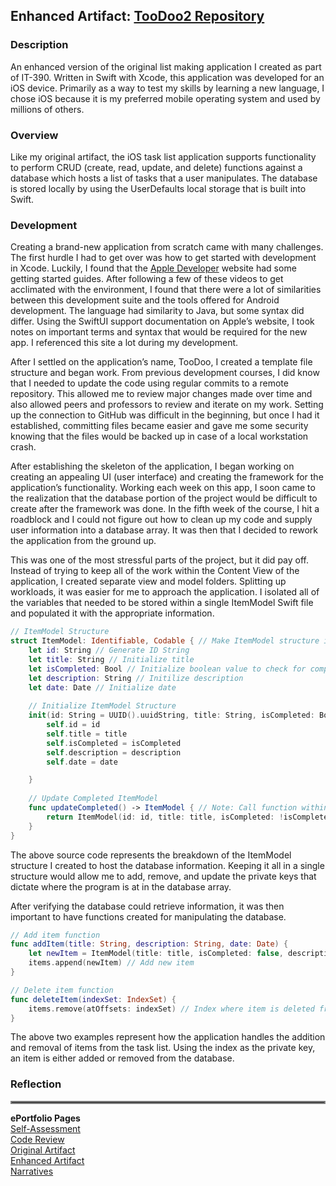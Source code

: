 ## Enhanced Artifact: [TooDoo2 Repository](https://github.com/Dustin-SNHU/TooDoo2)<br>

### Description
An enhanced version of the original list making application I created as part of IT-390. Written in Swift with Xcode, this application was developed for an iOS device. Primarily as a way to test my skills by learning a new language, I chose iOS because it is my preferred mobile operating system and used by millions of others.

### Overview
Like my original artifact, the iOS task list application supports functionality to perform CRUD (create, read, update, and delete) functions against a database which hosts a list of tasks that a user manipulates. The database is stored locally by using the UserDefaults local storage that is built into Swift. 

### Development
Creating a brand-new application from scratch came with many challenges. The first hurdle I had to get over was how to get started with development in Xcode. Luckily, I found that the [Apple Developer](https://developer.apple.com) website had some getting started guides. After following a few of these videos to get acclimated with the environment, I found that there were a lot of similarities between this development suite and the tools offered for Android development. The language had similarity to Java, but some syntax did differ. Using the SwiftUI support documentation on Apple’s website, I took notes on important terms and syntax that would be required for the new app. I referenced this site a lot during my development.

After I settled on the application’s name, TooDoo, I created a template file structure and began work. From previous development courses, I did know that I needed to update the code using regular commits to a remote repository. This allowed me to review major changes made over time and also allowed peers and professors to review and iterate on my work. Setting up the connection to GitHub was difficult in the beginning, but once I had it established, committing files became easier and gave me some security knowing that the files would be backed up in case of a local workstation crash.

 After establishing the skeleton of the application, I began working on creating an appealing UI (user interface) and creating the framework for the application’s functionality. Working each week on this app, I soon came to the realization that the database portion of the project would be difficult to create after the framework was done. In the fifth week of the course, I hit a roadblock and I could not figure out how to clean up my code and supply user information into a database array. It was then that I decided to rework the application from the ground up.

This was one of the most stressful parts of the project, but it did pay off. Instead of trying to keep all of the work within the Content View of the application, I created separate view and model folders. Splitting up workloads, it was easier for me to approach the application. I isolated all of the variables that needed to be stored within a single ItemModel Swift file and populated it with the appropriate information.

```swift
// ItemModel Structure
struct ItemModel: Identifiable, Codable { // Make ItemModel structure identifiable and codable
    let id: String // Generate ID String
    let title: String // Initialize title
    let isCompleted: Bool // Initialize boolean value to check for completed tasks
    let description: String // Initilize description
    let date: Date // Initialize date
    
    // Initialize ItemModel Structure
    init(id: String = UUID().uuidString, title: String, isCompleted: Bool, description: String, date: Date) { // Automatically create a unique ID for storing data
        self.id = id
        self.title = title
        self.isCompleted = isCompleted
        self.description = description
        self.date = date

    }
    
    // Update Completed ItemModel
    func updateCompleted() -> ItemModel { // Note: Call function within the ItemModel
        return ItemModel(id: id, title: title, isCompleted: !isCompleted, description: description, date: date)
    }
}
```

The above source code represents the breakdown of the ItemModel structure I created to host the database information. Keeping it all in a single structure would allow me to add, remove, and update the private keys that dictate where the program is at in the database array.

After verifying the database could retrieve information, it was then important to have functions created for manipulating the database.
```swift
// Add item function
func addItem(title: String, description: String, date: Date) {
    let newItem = ItemModel(title: title, isCompleted: false, description: description, date: date) // A new item will be added with title and isCompleted as being false
    items.append(newItem) // Add new item
}
```

```swift
// Delete item function
func deleteItem(indexSet: IndexSet) {
    items.remove(atOffsets: indexSet) // Index where item is deleted from
}
```

The above two examples represent how the application handles the addition and removal of items from the task list. Using the index as the private key, an item is either added or removed from the database.


### Reflection

<hr style="border:2px solid gray">

**ePortfolio Pages**<br>
[Self-Assessment](https://dustin-snhu.github.io)<br>
[Code Review](https://dustin-snhu.github.io/code_review)<br>
[Original Artifact](https://dustin-snhu.github.io/original_artifact)<br>
[Enhanced Artifact](https://dustin-snhu.github.io/enhanced_artifact)<br>
[Narratives](https://dustin-snhu.github.io/narratives)
